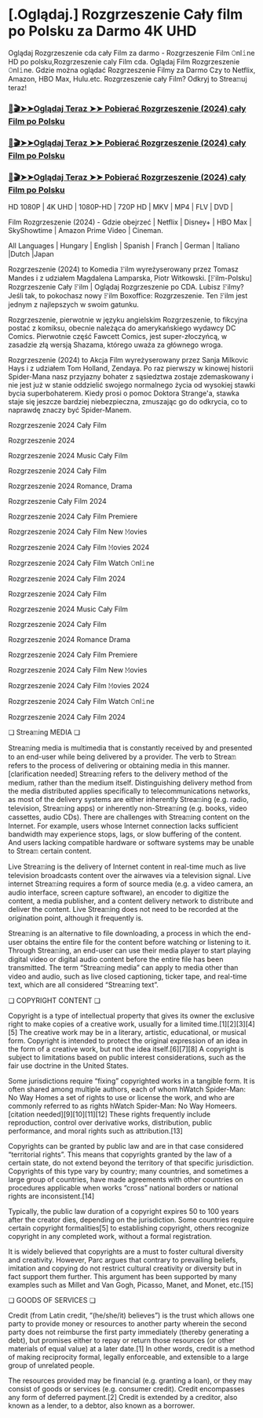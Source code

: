 # [.Oglądaj.] Rozgrzeszenie Cały film po Polsku za Darmo 4K UHD
Oglądaj Rozgrzeszenie cda cały Film za darmo - Rozgrzeszenie Film 𝙾nl𝚒ne HD po polsku,Rozgrzeszenie caly Film cda. Oglądaj Film Rozgrzeszenie 𝙾nl𝚒ne. Gdzie można oglądać Rozgrzeszenie Filmy za Darmo Czy to Netflix, Amazon, HBO Max, Hulu.etc. Rozgrzeszenie cały Film? Odkryj to Strea𝚖uj teraz!

### [📀🎬➤➤Oglądaj Teraz ➤➤ Pobierać Rozgrzeszenie (2024) cały Film po Polsku](https://love-4k.com/pl/movie/974453/absolution-gitcodepl)

### [📀🎬➤➤Oglądaj Teraz ➤➤ Pobierać Rozgrzeszenie (2024) cały Film po Polsku](https://love-4k.com/pl/movie/974453/absolution-gitcodepl)

### [📀🎬➤➤Oglądaj Teraz ➤➤ Pobierać Rozgrzeszenie (2024) cały Film po Polsku](https://love-4k.com/pl/movie/974453/absolution-gitcodepl)

HD 1080P | 4K UHD | 1080P-HD | 720P HD | MKV | MP4 | FLV | DVD |

Film Rozgrzeszenie (2024) - Gdzie obejrzeć | Netflix | Disney+ | HBO Max | SkyShowtime | Amazon Prime Video | Cineman.

All Languages | Hungary | English | Spanish | Franch | German | Italiano |Dutch |Japan

Rozgrzeszenie (2024) to Komedia 𝙵ilm wyreżyserowany przez Tomasz Mandes i z udziałem Magdalena Lamparska, Piotr Witkowski. [𝙵ilm-Polsku] Rozgrzeszenie Cały 𝙵ilm | Oglądaj Rozgrzeszenie  po CDA. Lubisz 𝙵ilmy? Jeśli tak, to pokochasz nowy 𝙵ilm Boxoffice: Rozgrzeszenie. Ten 𝙵ilm jest jednym z najlepszych w swoim gatunku.

Rozgrzeszenie, pierwotnie w języku angielskim Rozgrzeszenie, to fikcyjna postać z komiksu, obecnie należąca do amerykańskiego wydawcy DC Comics. Pierwotnie część Fawcett Comics, jest super-złoczyńcą, w zasadzie złą wersją Shazama, którego uważa za głównego wroga.

Rozgrzeszenie (2024) to Akcja Film wyreżyserowany przez Sanja Milkovic Hays i z udziałem Tom Holland, Zendaya. Po raz pierwszy w kinowej historii Spider-Mana nasz przyjazny bohater z sąsiedztwa zostaje zdemaskowany i nie jest już w stanie oddzielić swojego normalnego życia od wysokiej stawki bycia superbohaterem. Kiedy prosi o pomoc Doktora Strange'a, stawka staje się jeszcze bardziej niebezpieczna, zmuszając go do odkrycia, co to naprawdę znaczy być Spider-Manem.

Rozgrzeszenie 2024 Cały Film

Rozgrzeszenie 2024

Rozgrzeszenie 2024 Music Cały Film

Rozgrzeszenie 2024 Cały Film

Rozgrzeszenie 2024 Romance, Drama

Rozgrzeszenie Cały Film 2024

Rozgrzeszenie 2024 Cały Film Premiere

Rozgrzeszenie 2024 Cały Film New 𝙼ovies

Rozgrzeszenie 2024 Cały Film 𝙼ovies 2024

Rozgrzeszenie 2024 Cały Film Watch 𝙾nl𝚒ne

Rozgrzeszenie 2024 Cały Film 2024

Rozgrzeszenie 2024 Cały Film

Rozgrzeszenie 2024 Music Cały Film

Rozgrzeszenie 2024 Cały Film

Rozgrzeszenie 2024 Romance Drama

Rozgrzeszenie 2024 Cały Film Premiere

Rozgrzeszenie 2024 Cały Film New 𝙼ovies

Rozgrzeszenie 2024 Cały Film 𝙼ovies 2024

Rozgrzeszenie 2024 Cały Film Watch 𝙾nl𝚒ne

Rozgrzeszenie 2024 Cały Film 2024

❏ Strea𝚖ing MEDIA ❏

Strea𝚖ing media is multimedia that is constantly received by and presented to an end-user while being delivered by a provider. The verb to Strea𝚖 refers to the process of delivering or obtaining media in this manner.[clarification needed] Strea𝚖ing refers to the delivery method of the medium, rather than the medium itself. Distinguishing delivery method from the media distributed applies specifically to telecommunications networks, as most of the delivery systems are either inherently Strea𝚖ing (e.g. radio, television, Strea𝚖ing apps) or inherently non-Strea𝚖ing (e.g. books, video cassettes, audio CDs). There are challenges with Strea𝚖ing content on the Internet. For example, users whose Internet connection lacks sufficient bandwidth may experience stops, lags, or slow buffering of the content. And users lacking compatible hardware or software systems may be unable to Strea𝚖 certain content.

Live Strea𝚖ing is the delivery of Internet content in real-time much as live television broadcasts content over the airwaves via a television signal. Live internet Strea𝚖ing requires a form of source media (e.g. a video camera, an audio interface, screen capture software), an encoder to digitize the content, a media publisher, and a content delivery network to distribute and deliver the content. Live Strea𝚖ing does not need to be recorded at the origination point, although it frequently is.

Strea𝚖ing is an alternative to file downloading, a process in which the end-user obtains the entire file for the content before watching or listening to it. Through Strea𝚖ing, an end-user can use their media player to start playing digital video or digital audio content before the entire file has been transmitted. The term “Strea𝚖ing media” can apply to media other than video and audio, such as live closed captioning, ticker tape, and real-time text, which are all considered “Strea𝚖ing text”.

❏ COPYRIGHT CONTENT ❏

Copyright is a type of intellectual property that gives its owner the exclusive right to make copies of a creative work, usually for a limited time.[1][2][3][4][5] The creative work may be in a literary, artistic, educational, or musical form. Copyright is intended to protect the original expression of an idea in the form of a creative work, but not the idea itself.[6][7][8] A copyright is subject to limitations based on public interest considerations, such as the fair use doctrine in the United States.

Some jurisdictions require “fixing” copyrighted works in a tangible form. It is often shared among multiple authors, each of whom hWatch Spider-Man: No Way Homes a set of rights to use or license the work, and who are commonly referred to as rights hWatch Spider-Man: No Way Homeers.[citation needed][9][10][11][12] These rights frequently include reproduction, control over derivative works, distribution, public performance, and moral rights such as attribution.[13]

Copyrights can be granted by public law and are in that case considered “territorial rights”. This means that copyrights granted by the law of a certain state, do not extend beyond the territory of that specific jurisdiction. Copyrights of this type vary by country; many countries, and sometimes a large group of countries, have made agreements with other countries on procedures applicable when works “cross” national borders or national rights are inconsistent.[14]

Typically, the public law duration of a copyright expires 50 to 100 years after the creator dies, depending on the jurisdiction. Some countries require certain copyright formalities[5] to establishing copyright, others recognize copyright in any completed work, without a formal registration.

It is widely believed that copyrights are a must to foster cultural diversity and creativity. However, Parc argues that contrary to prevailing beliefs, imitation and copying do not restrict cultural creativity or diversity but in fact support them further. This argument has been supported by many examples such as Millet and Van Gogh, Picasso, Manet, and Monet, etc.[15]

❏ GOODS OF SERVICES ❏

Credit (from Latin credit, “(he/she/it) believes”) is the trust which allows one party to provide money or resources to another party wherein the second party does not reimburse the first party immediately (thereby generating a debt), but promises either to repay or return those resources (or other materials of equal value) at a later date.[1] In other words, credit is a method of making reciprocity formal, legally enforceable, and extensible to a large group of unrelated people.

The resources provided may be financial (e.g. granting a loan), or they may consist of goods or services (e.g. consumer credit). Credit encompasses any form of deferred payment.[2] Credit is extended by a creditor, also known as a lender, to a debtor, also known as a borrower.
